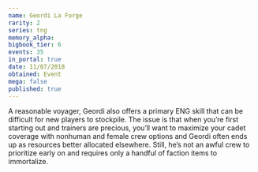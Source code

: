```yaml
---
name: Geordi La Forge
rarity: 2
series: tng
memory_alpha:
bigbook_tier: 6
events: 35
in_portal: true
date: 11/07/2018
obtained: Event
mega: false
published: true
---
```


A reasonable voyager, Geordi also offers a primary ENG skill that can be difficult for new players to stockpile. The issue is that when you’re first starting out and trainers are precious, you’ll want to maximize your cadet coverage with nonhuman and female crew options and Geordi often ends up as resources better allocated elsewhere. Still, he’s not an awful crew to prioritize early on and requires only a handful of faction items to immortalize.
